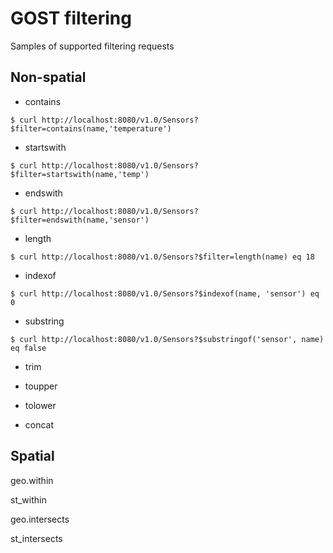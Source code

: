 # GOST filtering

Samples of supported filtering requests

## Non-spatial

- contains

```
$ curl http://localhost:8080/v1.0/Sensors?$filter=contains(name,'temperature')
```

- startswith

```
$ curl http://localhost:8080/v1.0/Sensors?$filter=startswith(name,'temp')
```

- endswith

```
$ curl http://localhost:8080/v1.0/Sensors?$filter=endswith(name,'sensor')
```

- length

```
$ curl http://localhost:8080/v1.0/Sensors?$filter=length(name) eq 18
```

- indexof

```
$ curl http://localhost:8080/v1.0/Sensors?$indexof(name, 'sensor') eq 0
```

- substring

```
$ curl http://localhost:8080/v1.0/Sensors?$substringof('sensor', name) eq false
```

- trim

- toupper

- tolower

- concat

## Spatial

geo.within 

st_within 

geo.intersects 

st_intersects
